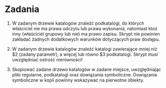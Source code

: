 # Zadania

1. W zadanym drzewie katalogów znaleźć podkatalogi, do których właściciel nie ma prawa odczytu lub prawa
wykonania, natomiast ktoś inny (właściciel grupowy lub nie) ma prawo zapisu. Skrypt nie powinien zakładać
żadnych dodatkowych warunków dotyczących praw dostępu.

2. W zadanym drzewie katalogów znaleźć katalogi zawierające mniej niż $2 (zadany parametr), a więcej lub równo $3
podkatalogi. Skrypt musi uwzględniać ostrość nierówności!

3. Skopiować zadane drzewo katalogów w zadane miejsce, uwzględniając pliki regularne, podkatalogi oraz dowiązania symboliczne. Dowiązania symboliczne w kopii powinny wskazywać na pierwotne obiekty.